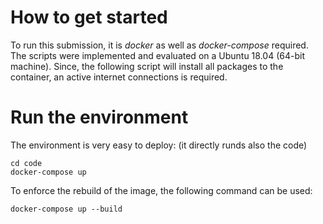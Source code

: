 # How to get started

To run this submission, it is *docker* as well as *docker-compose* required.
The scripts were implemented and evaluated on a Ubuntu 18.04 (64-bit machine).
Since, the following script will install all packages to the container, an active internet
connections is required.

# Run the environment
The environment is very easy to deploy: (it directly runds also the code)
```
cd code
docker-compose up
```

To enforce the rebuild of the image, the following command can be used:
```
docker-compose up --build
```

